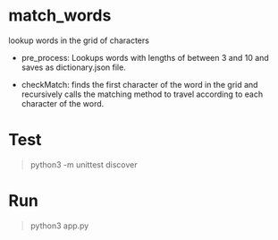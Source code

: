 # match_words
lookup words in the grid of characters

- pre_process:
Lookups words with lengths of between 3 and 10 and saves as dictionary.json file.

- checkMatch:
finds the first character of the word in the grid and recursively calls the matching method to travel according to each character of the word.

# Test
> python3 -m unittest discover
# Run
> python3 app.py

